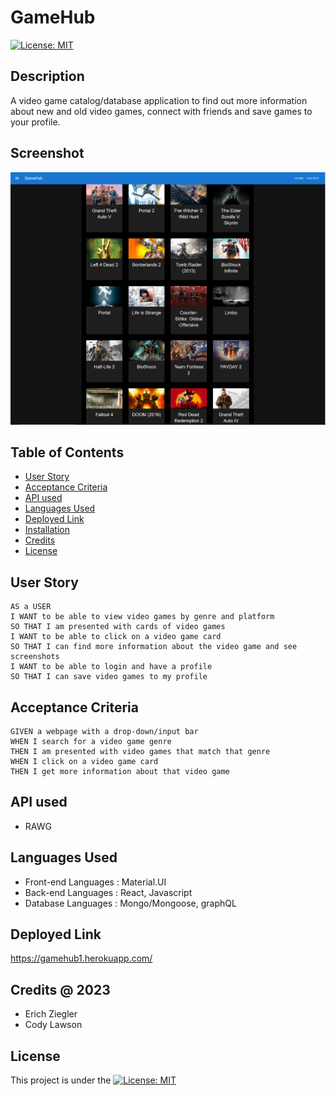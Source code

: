 # GameHub

[![License: MIT](https://img.shields.io/badge/License-MIT-yellow.svg)](https://opensource.org/licenses/MIT)

## Description
A video game catalog/database application to find out more information about new and old video games, connect with friends and save games to your profile.

## Screenshot
![GameHub](./public/assets/images/screenshot.png)

## Table of Contents 

  - [User Story](#use-story)
  - [Acceptance Criteria](#acceptance-criteria)
  - [API used](#api-used)
  - [Languages Used](#languages-used)
  - [Deployed Link](#deployed-link)
  - [Installation](#installation)
  - [Credits](#credits-@-2023)
  - [License](#license)

## User Story
```
AS a USER
I WANT to be able to view video games by genre and platform
SO THAT I am presented with cards of video games
I WANT to be able to click on a video game card
SO THAT I can find more information about the video game and see screenshots
I WANT to be able to login and have a profile
SO THAT I can save video games to my profile
```

## Acceptance Criteria
```
GIVEN a webpage with a drop-down/input bar
WHEN I search for a video game genre
THEN I am presented with video games that match that genre
WHEN I click on a video game card
THEN I get more information about that video game
```

## API used
* RAWG

## Languages Used
* Front-end Languages : Material.UI
* Back-end Languages : React, Javascript
* Database Languages : Mongo/Mongoose, graphQL

## Deployed Link
https://gamehub1.herokuapp.com/
  
## Credits @ 2023
* Erich Ziegler
* Cody Lawson
  
## License
This project is under the [![License: MIT](https://img.shields.io/badge/License-MIT-yellow.svg)](https://opensource.org/licenses/MIT)
